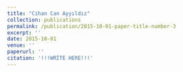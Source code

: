 ```yaml
---
title: "Cihan Can Ayyıldız"
collection: publications
permalink: /publication/2015-10-01-paper-title-number-3
excerpt: ''
date: 2015-10-01
venue: ''
paperurl: ''
citation: '!!!WRİTE HERE!!!'
---
```



